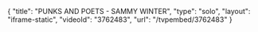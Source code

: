 {
    "title": "PUNKS AND POETS - SAMMY WINTER",
    "type": "solo",
    "layout": "iframe-static",
    "videoId": "3762483",
    "url": "\/tvpembed\/3762483"
}